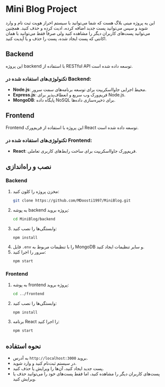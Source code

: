 # Mini Blog Project

این یه پروژه مینی بلاگ هست که شما می‌توانید با سیستم احراز هویت ثبت نام و وارد شوید و سپس می‌توانید پست جدید اضافه کرده، ادیت کرده و حذف کنید. همچنین می‌توانید پست‌های کاربران دیگر را مشاهده کنید ولی صرفاً فقط می‌توانید با همان اکانتی که پست ایجاد شده، پست را حذف و یا آپدیت کنید.

## Backend

این پروژه backend با استفاده از RESTful API توسعه داده شده است.

### تکنولوژی‌های استفاده شده در Backend:
- **Node.js**: محیط اجرایی جاوااسکریپت برای توسعه برنامه‌های سمت سرور.
- **Express.js**: فریم‌ورک وب سریع و انعطاف‌پذیر برای Node.js.
- **MongoDB**: پایگاه داده NoSQL برای ذخیره‌سازی داده‌ها.

## Frontend

Frontend این پروژه با استفاده از فریم‌ورک React توسعه داده شده است.

### تکنولوژی‌های استفاده شده در Frontend:
- **React**: فریم‌ورک جاوااسکریپت برای ساخت رابط‌های کاربری تعاملی.

## نصب و راه‌اندازی

### Backend

1. مخزن پروژه را کلون کنید:
    ```bash
    git clone https://github.com/MDoosti1997/MiniBlog.git
    ```
2. به پوشه backend پروژه بروید:
    ```bash
    cd MiniBlog/backend
    ```
3. وابستگی‌ها را نصب کنید:
    ```bash
    npm install
    ```
4. فایل `.env` را با تنظیمات مربوط به MongoDB و سایر تنظیمات ایجاد کنید.
5. سرور را اجرا کنید:
    ```bash
    npm start
    ```

### Frontend

1. به پوشه frontend پروژه بروید:
    ```bash
    cd ../frontend
    ```
2. وابستگی‌ها را نصب کنید:
    ```bash
    npm install
    ```
3. برنامه React را اجرا کنید:
    ```bash
    npm start
    ```

## نحوه استفاده

- به آدرس `http://localhost:3000` بروید.
- در سیستم ثبت‌نام کنید و وارد شوید.
- پست جدید ایجاد کنید، آن‌ها را ویرایش یا حذف کنید.
- پست‌های کاربران دیگر را مشاهده کنید، اما فقط پست‌های خود را می‌توانید حذف یا ویرایش کنید.


